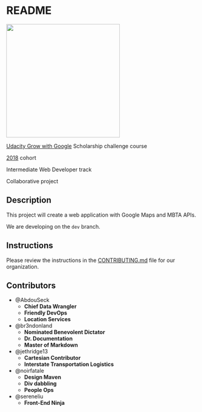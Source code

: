 # README

<a href="https://www.udacity.com/">
  <img src="https://s3-us-west-1.amazonaws.com/udacity-content/rebrand/svg/logo.min.svg" width="300">
</a>

[Udacity Grow with Google](https://www.udacity.com/grow-with-google) Scholarship challenge course

[2018](https://sites.google.com/udacity.com/gwgdevscholarship/home) cohort

Intermediate Web Developer track

Collaborative project

## Description

This project will create a web application with Google Maps and MBTA APIs.

We are developing on the `dev` branch.

## Instructions

Please review the instructions in the [CONTRIBUTING.md](https://github.com/growwithgooglema/projects/blob/master/CONTRIBUTING.md) file for our organization.

## Contributors

- @AbdouSeck
  - **Chief Data Wrangler**
  - **Friendly DevOps**
  - **Location Services**
- @br3ndonland
  - **Nominated Benevolent Dictator**
  - **Dr. Documentation**
  - **Master of Markdown**
- @jethridge13
  - **Cartesian Contributor**
  - **Interstate Transportation Logistics**
- @noirfatale
  - **Design Maven**
  - **Div dabbling**
  - **People Ops**
- @sereneliu
  - **Front-End Ninja**